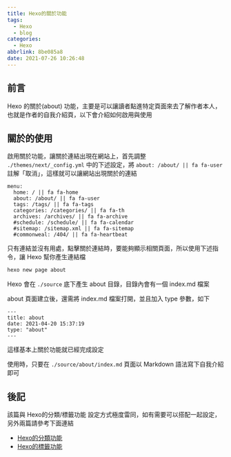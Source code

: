 ```yaml
---
title: Hexo的關於功能
tags:
  - Hexo
  - blog
categories:
  - Hexo
abbrlink: 8be085a8
date: 2021-07-26 10:26:48
---
```


## 前言

Hexo 的關於(about) 功能，主要是可以讓讀者點進特定頁面來去了解作者本人，也就是作者的自我介紹頁，以下會介紹如何啟用與使用

<!--more-->

## 關於的使用

啟用關於功能，讓關於連結出現在網站上，首先調整 `./themes/next/_config.yml` 中的下述設定，將 `about: /about/ || fa fa-user` 註解「取消」，這樣就可以讓網站出現關於的連結

```
menu:
  home: / || fa fa-home
  about: /about/ || fa fa-user
  tags: /tags/ || fa fa-tags
  categories: /categories/ || fa fa-th
  archives: /archives/ || fa fa-archive
  #schedule: /schedule/ || fa fa-calendar
  #sitemap: /sitemap.xml || fa fa-sitemap
  #commonweal: /404/ || fa fa-heartbeat
```

只有連結並沒有用處，點擊關於連結時，要能夠顯示相關頁面，所以使用下述指令，讓 Hexo 幫你產生連結檔

```bash
hexo new page about
```

Hexo 會在 `./source` 底下產生 about 目錄，目錄內會有一個 index.md 檔案

about 頁面建立後，還需將 index.md 檔案打開，並且加入 type 參數，如下

```
---
title: about
date: 2021-04-20 15:37:19
type: "about"
---
```

這樣基本上關於功能就已經完成設定

使用時，只要在 `./source/about/index.md` 頁面以 Markdown 語法寫下自我介紹即可

## 後記

該篇與 Hexo的分類/標籤功能 設定方式極度雷同，如有需要可以搭配一起設定，另外兩篇請參考下面連結

- [Hexo的分類功能](https://blog.tonyjhang.dev/posts/8bfb5405)
- [Hexo的標籤功能](https://blog.tonyjhang.dev/posts/1436c3e2)

